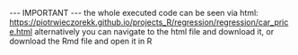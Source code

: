 --- IMPORTANT --- the whole executed code can be seen via html: https://piotrwieczorekk.github.io/projects_R/regression/regression/car_price.html alternatively you can navigate to the html file and download it, or download the Rmd file and open it in R
